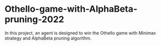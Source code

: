 # Othello-game-with-AlphaBeta-pruning-2022
In this project, an agent is designed to win the Othello game with Minimax strategy and AlphaBeta pruning algorithm.
